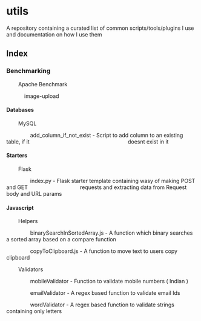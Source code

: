 # utils

A repository containing a curated list of common scripts/tools/plugins I use and documentation on how I use them

## Index

### Benchmarking

        Apache Benchmark

            image-upload

#### Databases

        MySQL

                add_column_if_not_exist   - Script to add column to an existing table, if it                                                                  doesnt exist in it

#### Starters

        Flask

                index.py - Flask starter template containing wasy of making POST and GET                                   requests and extracting data from Request body and URL params

#### Javascript

        Helpers

                binarySearchInSortedArray.js - A function which binary searches a sorted array based on a compare function

                copyToClipboard.js - A function to move text to users copy clipboard



        Validators

                mobileValidator - Function to validate mobile numbers ( Indian )

                emailValidator - A regex based function to validate email Ids

                wordValidator - A regex based function to validate strings containing only letters
